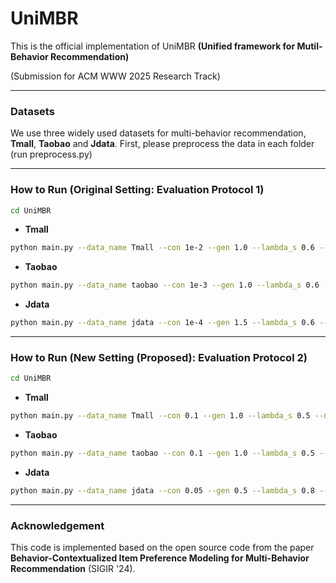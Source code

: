 # UniMBR

This is the official implementation of UniMBR **(Unified framework for Mutil-Behavior Recommendation)** 

(Submission for ACM WWW 2025 Research Track)

---
 ### Datasets
We use three widely used datasets for multi-behavior recommendation, **Tmall**, **Taobao** and **Jdata**.
First, please preprocess the data in each folder (run preprocess.py)

---
### How to Run (Original Setting: Evaluation Protocol 1)

```bash
cd UniMBR
```
* **Tmall**
```bash
python main.py --data_name Tmall --con 1e-2 --gen 1.0 --lambda_s 0.6 --neg_edge 3 --temp 0.5 --decay 1e-8 --setting ori --device [gpuid]
```
* **Taobao**
```bash
python main.py --data_name taobao --con 1e-3 --gen 1.0 --lambda_s 0.6 --neg_edge 3 --temp 0.7 --decay 1e-8 --setting ori --device [gpuid]
```
* **Jdata**
```bash
python main.py --data_name jdata --con 1e-4 --gen 1.5 --lambda_s 0.6 --neg_edge 5 --temp 0.7 --decay 1e-8 --setting ori --device [gpuid]
```

---
### How to Run (New Setting (Proposed): Evaluation Protocol 2)

```bash
cd UniMBR
```
* **Tmall**
```bash
python main.py --data_name Tmall --con 0.1 --gen 1.0 --lambda_s 0.5 --neg_edge 3 --temp 0.3 --decay 1e-7 --setting new --device [gpuid]
```

* **Taobao**
```bash
python main.py --data_name taobao --con 0.1 --gen 1.0 --lambda_s 0.5 --neg_edge 3 --temp 0.5 --decay 1e-7 --setting new --device [gpuid]
```

* **Jdata**
```bash
python main.py --data_name jdata --con 0.05 --gen 0.5 --lambda_s 0.8 --neg_edge 3 --temp 1.0 --decay 1e-8 --setting new --device [gpuid]
```

---
### Acknowledgement
This code is implemented based on the open source code from the paper **Behavior-Contextualized Item Preference Modeling for Multi-Behavior Recommendation** (SIGIR '24).

